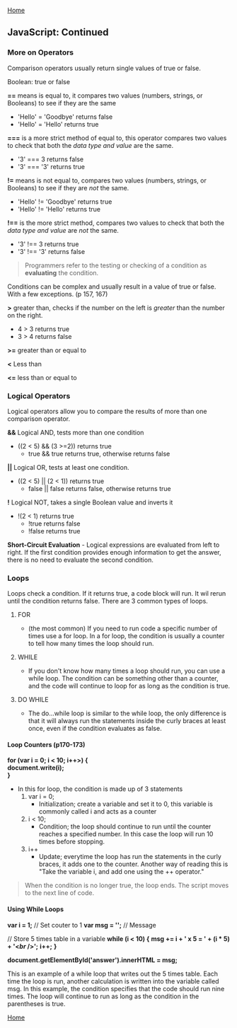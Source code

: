 [Home](README.md)

## JavaScript: Continued

### More on Operators

Comparison operators usually return single values of true or false.

Boolean: true or false

**==** means is equal to, it compares two values (numbers, strings, or Booleans) to see if they are the same

- 'Hello' = 'Goodbye' returns false
- 'Hello' = 'Hello' returns true

**===** is a more strict method of equal to, this operator compares two values to check that both the *data type and value* are the same.

- '3' === 3 returns false
- '3' === '3' returns true

**!=** means is not equal to, compares two values (numbers, strings, or Booleans) to see if they are *not* the same.

- 'Hello' != 'Goodbye' returns true
- 'Hello' != 'Hello' returns true

**!==** is the more strict method, compares two values to check that both the *data type and value* are *not* the same.

- '3' !== 3 returns true
- '3' !== '3' returns false

> Programmers refer to the testing or checking of a condition as **evaluating** the condition.

Conditions can be complex and usually result in a value of true or false. With a few exceptions. (p 157, 167)

**>** greater than, checks if the number on the left is *greater* than the number on the right.

- 4 > 3 returns true
- 3 > 4 returns false

**>=** greater than or equal to

**<** Less than

**<=** less than or equal to

### Logical Operators

Logical operators allow you to compare the results of more than one comparison operator.

**&&** Logical AND, tests more than one condition

- ((2 < 5) && (3 >=2)) returns true
    - true && true returns true, otherwise returns false

**||** Logical OR, tests at least one condition.

- ((2 < 5) || (2 < 1)) returns true
    - false || false returns false, otherwise returns true

**!** Logical NOT, takes a single Boolean value and inverts it

- !(2 < 1) returns true
    - !true returns false
    - !false returns true

**Short-Circuit Evaluation**
    - Logical expressions are evaluated from left to right. If the first condition provides enough information to get the answer, there is no need to evaluate the second condition.

### Loops

Loops check a condition. If it returns true, a code block will run. It wil rerun until the condition returns false. There are 3 common types of loops.

1. FOR 
    - (the most common) If you need to run code a specific number of times use a for loop. In a for loop, the condition is usually a counter to tell how many times the loop should run.

1. WHILE
    - If you don't know how many times a loop should run, you can use a while loop. The condition can be something other than a counter, and the code will continue to loop for as long as the condition is true.

1. DO WHILE
    - The do...while loop is similar to the while loop, the only difference is that it will always run the statements inside the curly braces at least once, even if the condition evaluates as false.

#### Loop Counters (p170-173)

**for (var i = 0; i < 10; i++>) {**  
    **document.write(i);**  
**}**  

- In this for loop, the condition is made up of 3 statements
    1. var i = 0; 
        - Initialization; create a variable and set it to 0, this variable is commonly called i and acts as a counter
    1. i < 10;
        - Condition; the loop should continue to run until the counter reaches a specified number. In this case the loop will run 10 times before stopping.
    1. i++
        - Update; everytime the loop has run the statements in the curly braces, it adds one to the counter. Another way of reading this is "Take the variable i, and add one using the ++ operator."

> When the condition is no longer true, the loop ends. The script moves to the next line of code.

#### Using While Loops

**var i = 1;** // Set couter to 1
**var msg = '';** // Message

// Store 5 times table in a variable
**while (i < 10) {**
    **msg += i + ' x 5 = ' + (i * 5) + '<*br* />';**
    **i++;**
    **}**

**document.getElementById('answer').innerHTML = msg;**

This is an example of a while loop that writes out the 5 times table. Each time the loop is run, another calculation is written into the variable called msg. In this example, the condition specifies that the code should run nine times. The loop will continue to run as long as the condition in the parentheses is true.

[Home](README.md)